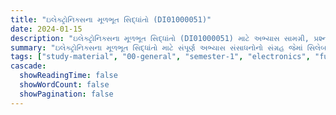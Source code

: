 ```yaml
---
title: "ઇલેક્ટ્રોનિક્સના મૂળભૂત સિદ્ધાંતો (DI01000051)"
date: 2024-01-15
description: "ઇલેક્ટ્રોનિક્સના મૂળભૂત સિદ્ધાંતો (DI01000051) માટે અભ્યાસ સામગ્રી, પ્રશ્નપત્રો અને ઉકેલો - સામાન્ય અભ્યાસ, સેમેસ્ટર 1"
summary: "ઇલેક્ટ્રોનિક્સના મૂળભૂત સિદ્ધાંતો માટે સંપૂર્ણ અભ્યાસ સંસાધનોનો સંગ્રહ જેમાં સિલેબસ, 2024ના પ્રશ્નપત્રો અને વિગતવાર ઉકેલોનો સમાવેશ થાય છે"
tags: ["study-material", "00-general", "semester-1", "electronics", "fundamentals", "DI01000051"]
cascade:
  showReadingTime: false
  showWordCount: false
  showPagination: false
---
```


